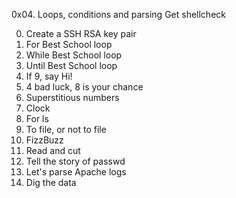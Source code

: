 0x04. Loops, conditions and parsing
Get shellcheck

0. Create a SSH RSA key pair
1. For Best School loop
2. While Best School loop
3. Until Best School loop
4. If 9, say Hi!
5. 4 bad luck, 8 is your chance
6. Superstitious numbers
7. Clock
8. For ls
9. To file, or not to file
10. FizzBuzz
11. Read and cut
12. Tell the story of passwd
13. Let's parse Apache logs
14. Dig the data
